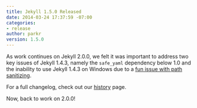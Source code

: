 ```yaml
---
title: Jekyll 1.5.0 Released
date: 2014-03-24 17:37:59 -07:00
categories:
- release
author: parkr
version: 1.5.0
---
```


As work continues on Jekyll 2.0.0, we felt it was important to address two key
issues of Jekyll 1.4.3, namely the `safe_yaml` dependency below 1.0 and the
inability to use Jekyll 1.4.3 on Windows due to a [fun issue with path sanitizing][].

For a full changelog, check out our [history][] page.

Now, back to work on 2.0.0!

[fun issue with path sanitizing]: https://github.com/jekyll/jekyll/issues/1948
[history]: /docs/history/#v1-5-0

